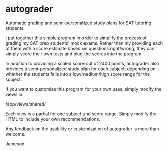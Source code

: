 autograder
==========

Automatic grading and semi-personalized study plans for SAT tutoring students. 

I put together this simple program in order to simplify the process of grading my SAT prep students' mock exams. Rather than 
my providing each of them with a score estimate based on questions right/wrong, they can simply score their own tests and plug 
the scores into the program. 

In addition to providing a scaled score out of 2400 points, autograder also provides a semi-personalized study plan for each subject,
depending on whether the students falls into a low/medium/high score range for the subject. 

If you want to customize this program for your own uses, simply modify the views in:

/app/views/shared/

Each view is a partial for one subject and score range. Simply modify the HTML to include your own recommendations. 

Any feedback on the usability or customization of autograder is more than welcome.

Jameson

